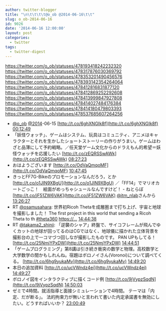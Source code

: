 ```yaml
---
author: twitter-blogger
title: "\n\t\t\t\t@o_ob @2014-06-16\t\t"
slug: o_ob-2014-06-16
id: 9026
date: '2014-06-16 12:00:00'
layout: post
categories:
  - twitter
tags:
  - twitter-digest
---
```


https://twitter.com/o_ob/statuses/478193418242232320 https://twitter.com/o_ob/statuses/478317876030369792 https://twitter.com/o_ob/statuses/478353201490456576 https://twitter.com/o_ob/statuses/478393142354264064 https://twitter.com/o_ob/statuses/478412816831877120 https://twitter.com/o_ob/statuses/478412869252292608 https://twitter.com/o_ob/statuses/478413999847927808 https://twitter.com/o_ob/statuses/478414027484176384 https://twitter.com/o_ob/statuses/478414180479803393 https://twitter.com/o_ob/statuses/478537685607264256  

*   [@o_ob](https://twitter.com/o_ob) [@2014](https://twitter.com/2014)-06-15 [http://t.co/6ghXNGIk8f](http://t.co/6ghXNGIk8f) [00:12:49](https://twitter.com/o_ob/statuses/478193418242232320)
*   「妖怪ウォッチ」、ゲームはシステム、玩具はコミュニティ、アニメはキャラクターとそれを生かしたショートストーリーの作りがうまい。ゲームはわざと品薄にして予約戦略。／任天堂ゲーム文化からのドラえもん的希望＝妖怪ウォッチを応援したい [http://t.co/zEQRSSwAWk](http://t.co/zEQRSSwAWk) [08:27:23](https://twitter.com/o_ob/statuses/478317876030369792)
*   おはようございます [http://t.co/OdVaQmqoMF](http://t.co/OdVaQmqoMF) [10:47:45](https://twitter.com/o_ob/statuses/478353201490456576)
*   きっとFF7G-Bikeのプロモーションなんだろう，とか [http://t.co/o1JIN9XBgU](http://t.co/o1JIN9XBgU) ／「FF14」でマリオカートごっこ！　絵面がめっちゃシュールなんですけど！ - ねとらぼ [http://t.co/jF51ZW6VAK](http://t.co/jF51ZW6VAK) [@itm_nlab](https://twitter.com/itm_nlab)さんから [13:26:27](https://twitter.com/o_ob/statuses/478393142354264064)
*   RT [@osamusahara](https://twitter.com/osamusahara): 世界初Ricoh Thetaを成層圏まで打ち上げ、宇宙と地球を撮影しました！ The first project in this world that sending a Ricoh Theta to th [#theta360](https://twitter.com/search?q=%23theta360&src=hash) [https://…](https://…) [14:44:38](https://twitter.com/o_ob/statuses/478412816831877120)
*   RT [@takama2_shinji](https://twitter.com/takama2_shinji): 「逆襲のシャア」終盤で、サイコフレームが飛んでゆくカットの地球が回ってるのはCGではなく、地球儀に描かれた立体背景を撮影台の上で一コマづつ回しなが撮影したものです。 PAN UPもしてる！ [http://t.co/25NmjYPxDW](http://t.co/25NmjYPxDW) [14:44:51](https://twitter.com/o_ob/statuses/478412869252292608)
*   「ゲームプログラミング」第8講は引き続き衝突の数学と物理。高校数学と大学数学の間かもしれんね。宿題はボロノイさん(Voronoi)について調べてくる。 [http://t.co/6hg9yukaMv](http://t.co/6hg9yukaMv) [14:49:20](https://twitter.com/o_ob/statuses/478413999847927808)
*   本日の追加資料 [http://t.co/ucVWndz4ei](http://t.co/ucVWndz4ei) [14:49:27](https://twitter.com/o_ob/statuses/478414027484176384)
*   ボロノイ図をインタラクティブに描くコード例 [http://t.co/9jVypzSqdN](http://t.co/9jVypzSqdN) [14:50:03](https://twitter.com/o_ob/statuses/478414180479803393)
*   ゼミで4時間。就活指導と面接シミュレーションで4時間。 テーマは「内定、だが断る」。 法的拘束力が無いと言われて書いた内定承諾書を無効にしたい。どうすればいいか？ [23:00:49](https://twitter.com/o_ob/statuses/478537685607264256)